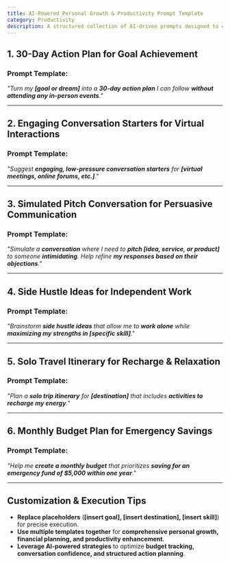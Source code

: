 ```yaml
---
title: AI-Powered Personal Growth & Productivity Prompt Template  
category: Productivity  
description: A structured collection of AI-driven prompts designed to enhance productivity, financial planning, solo travel, and conversation strategy through actionable guidance.
---
```

## **1. 30-Day Action Plan for Goal Achievement**

### **Prompt Template:**

*"Turn my **[goal or dream]** into a **30-day action plan** I can follow **without attending any in-person events**."*

---

## **2. Engaging Conversation Starters for Virtual Interactions**

### **Prompt Template:**

*"Suggest **engaging, low-pressure conversation starters** for **[virtual meetings, online forums, etc.]**."*

---

## **3. Simulated Pitch Conversation for Persuasive Communication**

### **Prompt Template:**

*"Simulate a **conversation** where I need to **pitch [idea, service, or product]** to someone **intimidating**.
Help refine **my responses based on their objections**."*

---

## **4. Side Hustle Ideas for Independent Work**

### **Prompt Template:**

*"Brainstorm **side hustle ideas** that allow me to **work alone** while **maximizing my strengths in [specific skill]**."*

---

## **5. Solo Travel Itinerary for Recharge & Relaxation**

### **Prompt Template:**

*"Plan a **solo trip itinerary** for **[destination]** that includes **activities to recharge my energy**."*

---

## **6. Monthly Budget Plan for Emergency Savings**

### **Prompt Template:**

*"Help me **create a monthly budget** that prioritizes **saving for an emergency fund of $5,000 within one year**."*

---

## **Customization & Execution Tips**

- **Replace placeholders** (**[insert goal], [insert destination], [insert skill]**) for precise execution.
- **Use multiple templates together** for **comprehensive personal growth, financial planning, and productivity enhancement**.
- **Leverage AI-powered strategies** to optimize **budget tracking, conversation confidence, and structured action planning**.

